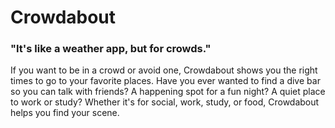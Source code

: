 # Crowdabout 
###    "It's like a weather app, but for crowds."

If you want to be in a crowd or avoid one, Crowdabout shows you the right times to go to your favorite places.  Have you ever wanted to find a dive bar so you can talk with friends?  A happening spot for a fun night?   A quiet place to work or study? Whether it's for social, work, study, or food, Crowdabout helps you find your scene.    
